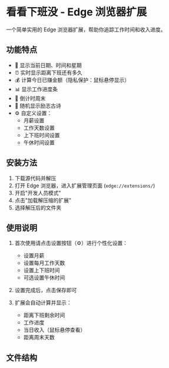 # 看看下班没 - Edge 浏览器扩展

一个简单实用的 Edge 浏览器扩展，帮助你追踪工作时间和收入进度。

## 功能特点

- 📅 显示当前日期、时间和星期
- ⏰ 实时显示距离下班还有多久
- 💰 计算今日已赚金额（隐私保护：鼠标悬停显示）
- 📊 显示工作进度条
- 🎯 倒计时周末
- 📝 随机显示励志古诗
- ⚙️ 自定义设置：
  - 月薪设置
  - 工作天数设置
  - 上下班时间设置
  - 午休时间设置

## 安装方法

1. 下载源代码并解压
2. 打开 Edge 浏览器，进入扩展管理页面 (`edge://extensions/`)
3. 开启"开发人员模式"
4. 点击"加载解压缩的扩展"
5. 选择解压后的文件夹

## 使用说明

1. 首次使用请点击设置按钮（⚙️）进行个性化设置：
   - 设置月薪
   - 设置每月工作天数
   - 设置上下班时间
   - 可选设置午休时间

2. 设置完成后，点击保存即可
3. 扩展会自动计算并显示：
   - 距离下班剩余时间
   - 工作进度
   - 当日收入（鼠标悬停查看）
   - 距离周末天数

## 文件结构 